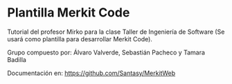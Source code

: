 # Plantilla Merkit Code

Tutorial del profesor Mirko para la clase Taller de Ingeniería de Software (Se usará como plantilla para desarrollar Merkit Code).

Grupo compuesto por: Álvaro Valverde, Sebastián Pacheco y Tamara Badilla

Documentación en: https://github.com/Santasy/MerkitWeb
